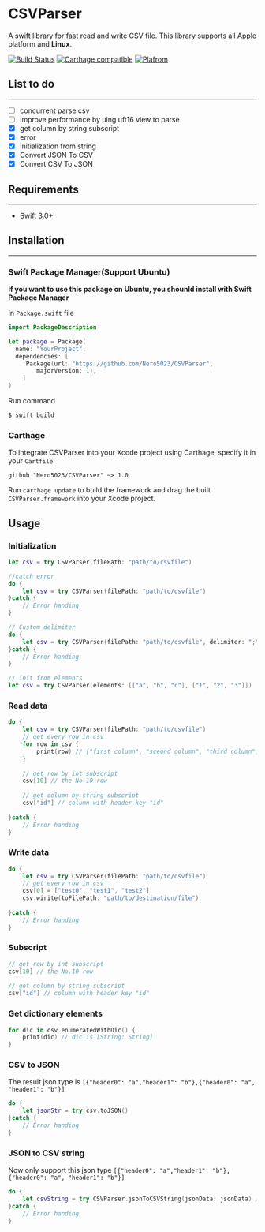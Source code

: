 # CSVParser
A swift library for fast read and write CSV file. This library supports all Apple platform and **Linux**.

[![Build Status](https://travis-ci.org/Nero5023/CSVParser.svg?branch=master)](https://travis-ci.org/Nero5023/CSVParser)
[![Carthage compatible](https://img.shields.io/badge/Carthage-compatible-4BC51D.svg?style=flat)](https://github.com/Carthage/Carthage)
[![Plafrom](https://img.shields.io/badge/platform-linux%20%7C%20ios%20%7C%20osx%20%7C%20tvos%20%7C%20watchos%20-lightgray.svg)](https://github.com/Nero5023/CSVParser)

## List to do
---
- [ ] concurrent parse csv
- [ ] improve performance by uing uft16 view to parse
- [x] get column by string subscript
- [x] error
- [x] initialization from string
- [x] Convert JSON To CSV
- [x] Convert CSV To JSON

## Requirements
---

* Swift 3.0+

## Installation
---
### Swift Package Manager(Support Ubuntu)
**If you want to use this package on Ubuntu, you shounld install with Swift Package Manager**

In `Package.swift` file

```swift
import PackageDescription

let package = Package(
  name: "YourProject",
  dependencies: [
    .Package(url: "https://github.com/Nero5023/CSVParser",
        majorVersion: 1),
    ]
)
```

Run command

```bash
$ swift build
```

### Carthage

To integrate CSVParser into your Xcode project using Carthage, specify it in your `Cartfile`:

```ogdl
github "Nero5023/CSVParser" ~> 1.0
```

Run `carthage update` to build the framework and drag the built `CSVParser.framework` into your Xcode project.



## Usage

###  Initialization 

```swift
let csv = try CSVParser(filePath: "path/to/csvfile")

//catch error
do {
	let csv = try CSVParser(filePath: "path/to/csvfile")
}catch {
	// Error handing
}

// Custom delimiter
do {
	let csv = try CSVParser(filePath: "path/to/csvfile", delimiter: ";")
}catch {
	// Error handing
}

// init from elements
let csv = try CSVParser(elements: [["a", "b", "c"], ["1", "2", "3"]])
```

### Read data

```swift
do {
	let csv = try CSVParser(filePath: "path/to/csvfile")
	// get every row in csv
	for row in csv {
        print(row) // ["first column", "sceond column", "third column"]
    }
    
    // get row by int subscript 
    csv[10] // the No.10 row
    
    // get column by string subscript
    csv["id"] // column with header key "id" 
	
}catch {
	// Error handing
}

```

### Write data

```swift
do {
	let csv = try CSVParser(filePath: "path/to/csvfile")
	// get every row in csv
	csv[0] = ["test0", "test1", "test2"]
	csv.wirite(toFilePath: "path/to/destination/file")
	
}catch {
	// Error handing
}

```

### Subscript

```swift
// get row by int subscript 
csv[10] // the No.10 row
    
// get column by string subscript
csv["id"] // column with header key "id" 

```

### Get dictionary elements

```swift
for dic in csv.enumeratedWithDic() {
	print(dic) // dic is [String: String]	
}

```

### CSV to JSON
The result json type is `[{"header0": "a","header1": "b"},{"header0": "a", "header1": "b"}]`

```swift
do {
	let jsonStr = try csv.toJSON()
}catch {
	// Error handing
} 

```

### JSON to CSV string
Now only support this json type `[{"header0": "a","header1": "b"},{"header0": "a", "header1": "b"}]`


```swift
do {
	let csvString = try CSVParser.jsonToCSVString(jsonData: jsonData) // jsonData is the Data type ot json
}catch {
	// Error handing
} 

```